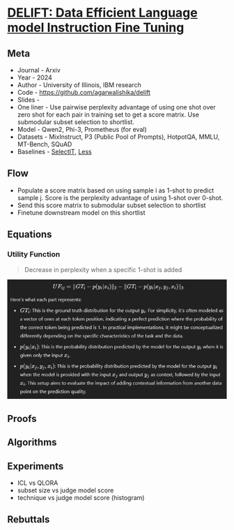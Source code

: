 # [DELIFT: Data Efficient Language model Instruction Fine Tuning](https://arxiv.org/abs/2411.04425)

## Meta

* Journal   - Arxiv
* Year      - 2024
* Author    - University of Illinois, IBM research
* Code      - https://github.com/agarwalishika/delift
* Slides    - 
* One liner - Use pairwise perplexity advantage of using one shot over zero shot for each pair in training set to get a score matrix. Use submodular subset selection to shortlist. 
* Model     - Qwen2, Phi-3, Prometheus (for eval)
* Datasets  - MixInstruct,  P3 (Public Pool of Prompts), HotpotQA, MMLU, MT-Bench, SQuAD
* Baselines - [SelectIT](./SELECTIT.md), [Less](./LESS.md)

## Flow

- Populate a score matrix based on using sample i as 1-shot to predict sample j. Score is the perplexity advantage of using 1-shot over 0-shot.
- Send this score matrix to submodular subset selection to shortlist
- Finetune downstream model on this shortlist

## Equations

### Utility Function

> Decrease in perplexity when a specific 1-shot is added

![utility_function](DELIFT/utility_function.png)

## Proofs

## Algorithms

## Experiments

* ICL vs QLORA
* subset size vs judge model score
* technique vs judge model score (histogram)

## Rebuttals
